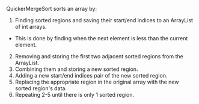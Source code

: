 QuickerMergeSort sorts an array by:
1. Finding sorted regions and saving their start/end indices to an ArrayList of int arrays.
  * This is done by finding when the next element is less than the current element.
2. Removing and storing the first two adjacent sorted regions from the ArrayList.
3. Combining them and storing a new sorted region.
4. Adding a new start/end indices pair of the new sorted region.
5. Replacing the appropriate region in the original array with the new sorted region's data.
6. Repeating 2-5 until there is only 1 sorted region.
